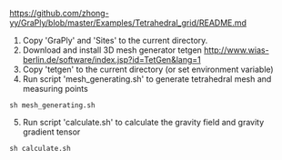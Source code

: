 https://github.com/zhong-yy/GraPly/blob/master/Examples/Tetrahedral_grid/README.md

1. Copy 'GraPly' and 'Sites' to the current directory.
2. Download and install 3D mesh generator tetgen
http://www.wias-berlin.de/software/index.jsp?id=TetGen&lang=1
3. Copy 'tetgen' to the current directory (or set environment variable)
4. Run script 'mesh_generating.sh' to generate tetrahedral mesh and measuring points
```
sh mesh_generating.sh
```
5. Run script 'calculate.sh' to calculate the gravity field and gravity gradient tensor
```
sh calculate.sh
```
